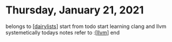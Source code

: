 # Thursday, January 21, 2021
belongs to [[dairylists]]
start from todo
start learning clang and llvm systemetically
todays notes refer to :[[llvm]] 
end

[//begin]: # "Autogenerated link references for markdown compatibility"
[dairylists]: ../dairylists.md "Dairylists"
[llvm]: ../notes/llvm.md "llvm"
[//end]: # "Autogenerated link references"